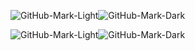 ![GitHub-Mark-Light](https://ext-github-readme-stats.vercel.app/test/index.light.png#gh-light-mode-only)![GitHub-Mark-Dark](https://ext-github-readme-stats.vercel.app/test/index.dark.png#gh-dark-mode-only)

![GitHub-Mark-Light](https://ext-github-readme-stats.vercel.app/test/top-langs.light.svg#gh-light-mode-only)![GitHub-Mark-Dark](https://ext-github-readme-stats.vercel.app/test/top-langs.dark.svg#gh-dark-mode-only)
